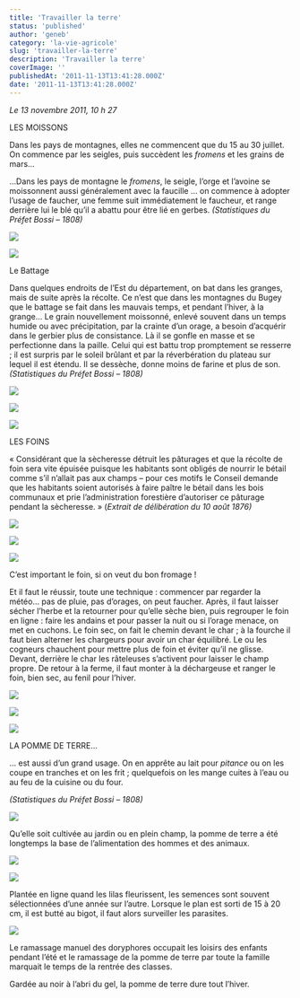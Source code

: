 ```yaml
---
title: 'Travailler la terre'
status: 'published'
author: 'geneb'
category: 'la-vie-agricole'
slug: 'travailler-la-terre'
description: 'Travailler la terre'
coverImage: ''
publishedAt: '2011-11-13T13:41:28.000Z'
date: '2011-11-13T13:41:28.000Z'
---
```


*Le 13 novembre 2011, 10 h 27*

LES MOISSONS

Dans les pays de montagnes, elles ne commencent que du 15 au 30 juillet. On commence par les seigles,
puis succèdent les *fromens* et les grains de mars…

…Dans les pays de montagne le *fromens*, le seigle, l’orge et l’avoine se moissonnent aussi généralement
avec la faucille … on commence à adopter l’usage de faucher, une femme suit immédiatement le faucheur,
et range derrière lui le blé qu’il a abattu pour être lié en gerbes. *(Statistiques du Préfet Bossi – 1808)*


![](/img/beguelins/Windows-Live-Writer/85de6aeade0c_139E9/clip_image002_2.jpg)

![](/img/beguelins/Windows-Live-Writer/85de6aeade0c_139E9/clip_image004_2.jpg)

Le Battage

Dans quelques endroits de l’Est du département, on bat dans les granges, mais de suite après la récolte.
Ce n’est que dans les montagnes du Bugey que le battage se fait dans les mauvais temps, et pendant l’hiver,
à la grange… Le grain nouvellement moissonné, enlevé souvent dans un temps humide ou avec précipitation,
par la crainte d’un orage, a besoin d’acquérir dans le gerbier plus de consistance. Là il se gonfle en
masse et se perfectionne dans la paille. Celui qui est battu trop promptement se resserre ; il est surpris
par le soleil brûlant et par la réverbération du plateau sur lequel il est étendu. Il se dessèche,
donne moins de farine et plus de son. *(Statistiques du Préfet Bossi – 1808)*


![](/img/beguelins/Windows-Live-Writer/85de6aeade0c_139E9/clip_image006_2.jpg)


![](/img/beguelins/Windows-Live-Writer/85de6aeade0c_139E9/clip_image008_2.jpg)


![](/img/beguelins/Windows-Live-Writer/85de6aeade0c_139E9/clip_image010_2.jpg)

LES FOINS

« Considérant que la sècheresse détruit les pâturages et que la récolte de foin sera vite épuisée
puisque les habitants sont obligés de nourrir le bétail comme s’il n’allait pas aux champs – pour
ces motifs le Conseil demande que les habitants soient autorisés à faire paître le bétail dans les
bois communaux et prie l’administration forestière d’autoriser ce pâturage pendant la sècheresse. »
(*Extrait de délibération du 10 août 1876)*


![](/img/beguelins/Windows-Live-Writer/85de6aeade0c_139E9/clip_image002_4_.jpg)


![](/img/beguelins/Windows-Live-Writer/85de6aeade0c_139E9/clip_image004_4_.jpg)


![](/img/beguelins/Windows-Live-Writer/85de6aeade0c_139E9/clip_image006_4_.jpg)

C’est important le foin, si on veut du bon fromage !

Et il faut le réussir, toute une technique : commencer par regarder la météo… pas de pluie, pas
d’orages, on peut faucher. Après, il faut laisser sécher l’herbe et la retourner pour qu’elle sèche
bien, puis regrouper le foin en ligne : faire les andains et pour passer la nuit ou si l’orage menace,
on met en cuchons. Le foin sec, on fait le chemin devant le char ; à la fourche il faut bien alterner
les chargeurs pour avoir un char équilibré. Le ou les cogneurs chauchent pour mettre plus de foin
et éviter qu’il ne glisse. Devant, derrière le char les râteleuses s’activent pour laisser le champ
propre. De retour à la ferme, il faut monter à la déchargeuse et ranger le foin, bien sec, au fenil pour l’hiver.


![](/img/beguelins/Windows-Live-Writer/85de6aeade0c_139E9/clip_image010_4_.jpg)


![](/img/beguelins/Windows-Live-Writer/85de6aeade0c_139E9/clip_image008_4_.jpg)


![](/img/beguelins/Windows-Live-Writer/85de6aeade0c_139E9/clip_image012_2.jpg)

LA POMME DE TERRE…

… est aussi d’un grand usage. On en apprête au lait pour *pitance* ou on les coupe en tranches et
on les frit ; quelquefois on les mange cuites à l’eau ou au feu de la cuisine ou du four.

*(Statistiques du Préfet Bossi – 1808)*


![](/img/beguelins/Windows-Live-Writer/85de6aeade0c_139E9/clip_image002_6_.jpg)

Qu’elle soit cultivée au jardin ou en plein champ, la pomme de terre a été longtemps la base de
l’alimentation des hommes et des animaux.


![](/img/beguelins/Windows-Live-Writer/85de6aeade0c_139E9/clip_image004_6_.jpg)


![](/img/beguelins/Windows-Live-Writer/85de6aeade0c_139E9/clip_image006_6_.jpg)

Plantée en ligne quand les lilas fleurissent, les semences sont souvent sélectionnées d’une année
sur l’autre. Lorsque le plan est sorti de 15 à 20 cm, il est butté au bigot, il faut alors surveiller
les parasites.


![](/img/beguelins/Windows-Live-Writer/85de6aeade0c_139E9/clip_image008_6_.jpg)

Le ramassage manuel des doryphores occupait les loisirs des enfants pendant l’été et le ramassage
de la pomme de terre par toute la famille marquait le temps de la rentrée des classes.

Gardée au noir à l’abri du gel, la pomme de terre dure tout l’hiver.
